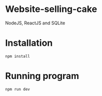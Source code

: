 # Website-selling-cake
NodeJS, ReactJS and SQLite

# Installation
```
npm install
```
# Running program
```
npm run dev
```
